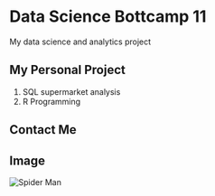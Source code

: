 # Data Science Bottcamp 11
My data science and analytics project

## My Personal Project

1. SQL supermarket analysis
2. R Programming

## Contact Me

## Image
![Spider Man](https://upload.wikimedia.org/wikipedia/en/2/21/Web_of_Spider-Man_Vol_1_129-1.png)
